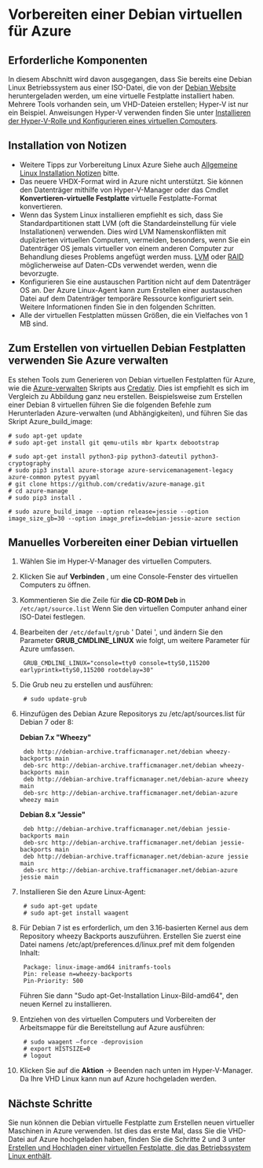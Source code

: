 <properties
    pageTitle="Vorbereiten der Debian Linux virtuelle Festplatte | Microsoft Azure"
    description="Informationen Sie zum Erstellen von Debian 7 und 8 virtuelle Festplatte Dateien für die Bereitstellung in Azure."
    services="virtual-machines-linux"
    documentationCenter=""
    authors="szarkos"
    manager="timlt"
    editor=""
    tags="azure-resource-manager,azure-service-management"/>

<tags
    ms.service="virtual-machines-linux"
    ms.workload="infrastructure-services"
    ms.tgt_pltfrm="vm-linux"
    ms.devlang="na"
    ms.topic="article"
    ms.date="08/24/2016"
    ms.author="szark"/>



# <a name="prepare-a-debian-vhd-for-azure"></a>Vorbereiten einer Debian virtuellen für Azure

## <a name="prerequisites"></a>Erforderliche Komponenten
In diesem Abschnitt wird davon ausgegangen, dass Sie bereits eine Debian Linux Betriebssystem aus einer ISO-Datei, die von der [Debian Website](https://www.debian.org/distrib/) heruntergeladen werden, um eine virtuelle Festplatte installiert haben. Mehrere Tools vorhanden sein, um VHD-Dateien erstellen; Hyper-V ist nur ein Beispiel. Anweisungen Hyper-V verwenden finden Sie unter [Installieren der Hyper-V-Rolle und Konfigurieren eines virtuellen Computers](https://technet.microsoft.com/library/hh846766.aspx).


## <a name="installation-notes"></a>Installation von Notizen

- Weitere Tipps zur Vorbereitung Linux Azure Siehe auch [Allgemeine Linux Installation Notizen](virtual-machines-linux-create-upload-generic.md#general-linux-installation-notes) bitte.
- Das neuere VHDX-Format wird in Azure nicht unterstützt. Sie können den Datenträger mithilfe von Hyper-V-Manager oder das Cmdlet **Konvertieren-virtuelle Festplatte** virtuelle Festplatte-Format konvertieren.
- Wenn das System Linux installieren empfiehlt es sich, dass Sie Standardpartitionen statt LVM (oft die Standardeinstellung für viele Installationen) verwenden. Dies wird LVM Namenskonflikten mit duplizierten virtuellen Computern, vermeiden, besonders, wenn Sie ein Datenträger OS jemals virtueller von einem anderen Computer zur Behandlung dieses Problems angefügt werden muss. [LVM](virtual-machines-linux-configure-lvm.md) oder [RAID](virtual-machines-linux-configure-raid.md) möglicherweise auf Daten-CDs verwendet werden, wenn die bevorzugte.
- Konfigurieren Sie eine austauschen Partition nicht auf dem Datenträger OS an. Der Azure Linux-Agent kann zum Erstellen einer austauschen Datei auf dem Datenträger temporäre Ressource konfiguriert sein. Weitere Informationen finden Sie in den folgenden Schritten.
- Alle der virtuellen Festplatten müssen Größen, die ein Vielfaches von 1 MB sind.


## <a name="use-azure-manage-to-create-debian-vhds"></a>Zum Erstellen von virtuellen Debian Festplatten verwenden Sie Azure verwalten

Es stehen Tools zum Generieren von Debian virtuellen Festplatten für Azure, wie die [Azure-verwalten](https://github.com/credativ/azure-manage) Skripts aus [Credativ](http://www.credativ.com/). Dies ist empfiehlt es sich im Vergleich zu Abbildung ganz neu erstellen. Beispielsweise zum Erstellen einer Debian 8 virtuellen führen Sie die folgenden Befehle zum Herunterladen Azure-verwalten (und Abhängigkeiten), und führen Sie das Skript Azure_build_image:

    # sudo apt-get update
    # sudo apt-get install git qemu-utils mbr kpartx debootstrap

    # sudo apt-get install python3-pip python3-dateutil python3-cryptography
    # sudo pip3 install azure-storage azure-servicemanagement-legacy azure-common pytest pyyaml
    # git clone https://github.com/credativ/azure-manage.git
    # cd azure-manage
    # sudo pip3 install .

    # sudo azure_build_image --option release=jessie --option image_size_gb=30 --option image_prefix=debian-jessie-azure section


## <a name="manually-prepare-a-debian-vhd"></a>Manuelles Vorbereiten einer Debian virtuellen

1. Wählen Sie im Hyper-V-Manager des virtuellen Computers.

2. Klicken Sie auf **Verbinden** , um eine Console-Fenster des virtuellen Computers zu öffnen.

3. Kommentieren Sie die Zeile für **die CD-ROM Deb** in `/etc/apt/source.list` Wenn Sie den virtuellen Computer anhand einer ISO-Datei festlegen.

4. Bearbeiten der `/etc/default/grub` ' Datei ', und ändern Sie den Parameter **GRUB_CMDLINE_LINUX** wie folgt, um weitere Parameter für Azure umfassen.

        GRUB_CMDLINE_LINUX="console=tty0 console=ttyS0,115200 earlyprintk=ttyS0,115200 rootdelay=30"

5. Die Grub neu zu erstellen und ausführen:

        # sudo update-grub

6. Hinzufügen des Debian Azure Repositorys zu /etc/apt/sources.list für Debian 7 oder 8:

    **Debian 7.x "Wheezy"**

        deb http://debian-archive.trafficmanager.net/debian wheezy-backports main
        deb-src http://debian-archive.trafficmanager.net/debian wheezy-backports main
        deb http://debian-archive.trafficmanager.net/debian-azure wheezy main
        deb-src http://debian-archive.trafficmanager.net/debian-azure wheezy main


    **Debian 8.x "Jessie"**

        deb http://debian-archive.trafficmanager.net/debian jessie-backports main
        deb-src http://debian-archive.trafficmanager.net/debian jessie-backports main
        deb http://debian-archive.trafficmanager.net/debian-azure jessie main
        deb-src http://debian-archive.trafficmanager.net/debian-azure jessie main


7. Installieren Sie den Azure Linux-Agent:

        # sudo apt-get update
        # sudo apt-get install waagent

8. Für Debian 7 ist es erforderlich, um den 3.16-basierten Kernel aus dem Repository wheezy Backports auszuführen. Erstellen Sie zuerst eine Datei namens /etc/apt/preferences.d/linux.pref mit dem folgenden Inhalt:

        Package: linux-image-amd64 initramfs-tools
        Pin: release n=wheezy-backports
        Pin-Priority: 500

    Führen Sie dann "Sudo apt-Get-Installation Linux-Bild-amd64", den neuen Kernel zu installieren.

8. Entziehen von des virtuellen Computers und Vorbereiten der Arbeitsmappe für die Bereitstellung auf Azure ausführen:

        # sudo waagent –force -deprovision
        # export HISTSIZE=0
        # logout

9. Klicken Sie auf die **Aktion** -> Beenden nach unten im Hyper-V-Manager. Da Ihre VHD Linux kann nun auf Azure hochgeladen werden.


## <a name="next-steps"></a>Nächste Schritte

Sie nun können die Debian virtuelle Festplatte zum Erstellen neuen virtueller Maschinen in Azure verwenden. Ist dies das erste Mal, dass Sie die VHD-Datei auf Azure hochgeladen haben, finden Sie die Schritte 2 und 3 unter [Erstellen und Hochladen einer virtuellen Festplatte, die das Betriebssystem Linux enthält](virtual-machines-linux-classic-create-upload-vhd.md).

